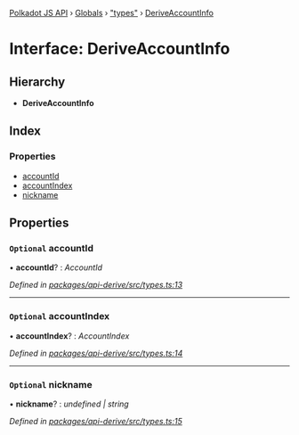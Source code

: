 [Polkadot JS API](../README.md) › [Globals](../globals.md) › ["types"](../modules/_types_.md) › [DeriveAccountInfo](_types_.deriveaccountinfo.md)

# Interface: DeriveAccountInfo

## Hierarchy

* **DeriveAccountInfo**

## Index

### Properties

* [accountId](_types_.deriveaccountinfo.md#optional-accountid)
* [accountIndex](_types_.deriveaccountinfo.md#optional-accountindex)
* [nickname](_types_.deriveaccountinfo.md#optional-nickname)

## Properties

### `Optional` accountId

• **accountId**? : *AccountId*

*Defined in [packages/api-derive/src/types.ts:13](https://github.com/polkadot-js/api/blob/532a252fe/packages/api-derive/src/types.ts#L13)*

___

### `Optional` accountIndex

• **accountIndex**? : *AccountIndex*

*Defined in [packages/api-derive/src/types.ts:14](https://github.com/polkadot-js/api/blob/532a252fe/packages/api-derive/src/types.ts#L14)*

___

### `Optional` nickname

• **nickname**? : *undefined | string*

*Defined in [packages/api-derive/src/types.ts:15](https://github.com/polkadot-js/api/blob/532a252fe/packages/api-derive/src/types.ts#L15)*
